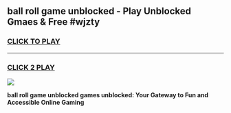 
## ball roll game unblocked - Play Unblocked Gmaes & Free #wjzty
<h3>
<a href="https://news.freeplayer.one?title=ball_roll_game_unblocked&ref=27F">CLICK TO PLAY</a></h3>
<hr>

<h3>
<a href="https://news.freeplayer.one?title=ball_roll_game_unblocked&ref=27F">CLICK 2 PLAY</a>
  
</h3>

<a href="https://news.freeplayer.one?title=ball_roll_game_unblocked&ref=27F/"><img src="https://clearcache.store/games.png"></a>


**ball roll game unblocked games unblocked: Your Gateway to Fun and Accessible Online Gaming**
